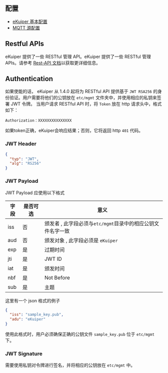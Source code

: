## 配置

- [eKuiper 基本配置](configuration_file.md)
- [MQTT  源配置](../rules/sources/mqtt.md)

## Restful APIs

eKuiper 提供了一些 RESTful 管理 API。eKuiper 提供了一些 RESTful 管理 APIs。请参考 [Rest-API 文档](../restapi/overview.md)以获取更详细信息。

## Authentication

如果使能的话， eKuiper 从 1.4.0 起将为 RESTful API 提供基于 ``JWT RSA256`` 的身份验证。用户需要将他们的公钥放在 ``etc/mgmt`` 文件夹中，并使用相应的私钥来签署 JWT 令牌。
当用户请求 RESTful API 时，将 ``Token`` 放在 http 请求头中，格式如下：
```
Authorization：XXXXXXXXXXXXXXX
```
如果token正确，eKuiper会响应结果；否则，它将返回 http ``401`` 代码。


### JWT Header

```json
{
  "typ": "JWT",
  "alg": "RS256"
}
```


### JWT Payload
JWT Payload 应使用以下格式

|  字段   | 是否可选 |  意义  |
|  ----  | ----  | ----  |
| iss  | 否| 颁发者 ,  此字段必须与``etc/mgmt``目录中的相应公钥文件名字一致|
| aud  | 否 |颁发对象 , 此字段必须是 ``eKuiper`` |
| exp  | 是 |过期时间 |
| jti  | 是 |JWT ID |
| iat  | 是 |颁发时间 |
| nbf  | 是 |Not Before |
| sub  | 是 |主题 |

这里有一个 json 格式的例子
```json
{
  "iss": "sample_key.pub",
  "adu": "eKuiper"
}
```
使用此格式时，用户必须确保正确的公钥文件 ``sample_key.pub`` 位于 ``etc/mgmt`` 下。

### JWT Signature

需要使用私钥对令牌进行签名，并将相应的公钥放在 ``etc/mgmt`` 中。
